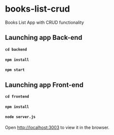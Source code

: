 # books-list-crud

Books List App with CRUD functionality

## Launching app Back-end

#### `cd backend`
#### `npm install`
#### `npm start`

## Launching app Front-end

#### `cd frontend`
#### `npm install`
#### `node server.js`

Open [http://localhost:3003](http://localhost:3003) to view it in the browser.
